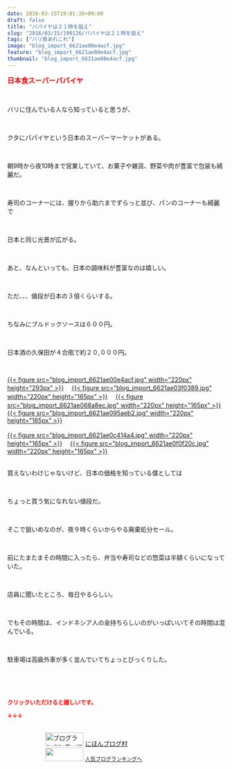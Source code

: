 ```yaml
---
date: 2016-03-15T19:01:26+09:00
draft: false
title: "パパイヤは２１時を狙え"
slug: "2016/03/15/190126/パパイヤは２１時を狙え"
tags: ["バリ島あれこれ"]
image: "blog_import_6621ae00e4acf.jpg"
feature: "blog_import_6621ae00e4acf.jpg"
thumbnail: "blog_import_6621ae00e4acf.jpg"
---
```

<p><font color="#ff0000" size="3"><strong>日本食スーパーパパイヤ</strong></font></p><br/><p>バリに住んでいる人なら知っていると思うが、</p><br/><p>クタにパパイヤという日本のスーパーマーケットがある。</p><br/><p>朝9時から夜10時まで営業していて、お菓子や雑貨、野菜や肉が豊富で包装も綺麗だ。</p><br/><p>寿司のコーナーには、握りから助六までずらっと並び、パンのコーナーも綺麗で</p><br/><p>日本と同じ光景が広がる。</p><br/><p>あと、なんといっても、日本の調味料が豊富なのは嬉しい。</p><br/><p>ただ、、、値段が日本の３倍くらいする。</p><br/><p>ちなみにブルドックソースは６００円。</p><br/><p>日本酒の久保田が４合瓶で約２０,０００円。</p><br/><p><a href="blog_import_6621ae0279637.jpg">{{< figure src="blog_import_6621ae00e4acf.jpg" width="220px" height="293px" >}}</a> 　<a href="blog_import_6621ae053859e.jpg">{{< figure src="blog_import_6621ae03f0389.jpg" width="220px" height="165px" >}}</a> 　<a href="blog_import_6621ae07ca7df.jpg">{{< figure src="blog_import_6621ae068a8ec.jpg" width="220px" height="165px" >}}</a> 　<a href="blog_import_6621ae0a9fdd2.jpg">{{< figure src="blog_import_6621ae095aeb2.jpg" width="220px" height="165px" >}}</a> <br/><br/><a href="blog_import_6621ae0d7ed1f.jpg">{{< figure src="blog_import_6621ae0c414a4.jpg" width="220px" height="165px" >}}</a> 　<a href="blog_import_6621ae1052a34.jpg">{{< figure src="blog_import_6621ae0f0f20c.jpg" width="220px" height="165px" >}}</a> <br/><br/></p><p>買えないわけじゃないけど、日本の価格を知っている僕としては</p><br/><p>ちょっと買う気になれない値段だ。</p><br/><p>そこで狙いめなのが、夜９時くらいからやる廃棄処分セール。</p><br/><p>前にたまたまその時間に入ったら、弁当や寿司などの惣菜は半額くらいになっていた。</p><br/><p>店員に聞いたところ、毎日やるらしい。</p><br/><p>でもその時間は、インドネシア人の金持ちらしいのがいっぱいいてその時間は混んでいる。</p><br/><p>駐車場は高級外車が多く並んでいてちょっとびっくりした。</p><br/><br/><br/><p><font color="#ff0000" size="2"><strong>クリックいただけると嬉しいです。<br/></strong></font></p><p><font color="#ff0000" size="2"><strong>↓↓↓</strong></font></p><p><br/><a href="ranking.html" target="_blank"><img border="0" alt="ブログランキング・にほんブログ村へ" src="data:image/svg+xml;charset=utf-8,%3Csvg%20xmlns%3D%22http%3A%2F%2Fwww.w3.org%2F2000%2Fsvg%22%20title%3D%22Placeholder%20for%20Images%22%20role%3D%22presentation%22%20viewBox%3D%220%200%2088%2031%22%20%2F%3E" width="88" height="31" data-src="https://img-proxy.blog-video.jp/images?url=http%3A%2F%2Fwww.blogmura.com%2Fimg%2Fwww88_31.gif" style="aspect-ratio: auto 88 / 31;"/><noscript><img border="0" alt="ブログランキング・にほんブログ村へ" src="https://img-proxy.blog-video.jp/images?url=http%3A%2F%2Fwww.blogmura.com%2Fimg%2Fwww88_31.gif" width="88" height="31"></noscript></a> <a href="ranking.html" target="_blank">にほんブログ村</a> <br/><a title="人気ブログランキングへ" href="link.php?1804582"><img border="0" src="data:image/svg+xml;charset=utf-8,%3Csvg%20xmlns%3D%22http%3A%2F%2Fwww.w3.org%2F2000%2Fsvg%22%20title%3D%22Placeholder%20for%20Images%22%20role%3D%22presentation%22%20viewBox%3D%220%200%2088%2031%22%20%2F%3E" width="88" height="31" data-src="https://blog.with2.net/img/banner/banner_22.gif" style="aspect-ratio: auto 88 / 31;"/><noscript><img border="0" src="https://blog.with2.net/img/banner/banner_22.gif" width="88" height="31"></noscript></a> <a style="FONT-SIZE: 12px" href="link.php?1804582">人気ブログランキングへ</a> </p>

